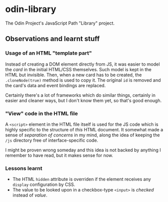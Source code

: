 # odin-library
The Odin Project's JavaScript Path "Library" project.

## Observations and learnt stuff

### Usage of an HTML "template part"
Instead of creating a DOM element directly from JS, it was easier to model the _card_ in the initial HTML/CSS themselves. Such model is kept in the HTML but invisible. Then, when a new card has to be created, the `.cloneNode(true)` method is used to copy it. The original `id` is removed and the card's data and event bindings are replaced.

Certainly there's a lot of frameworks which do similar things, certainly in easier and cleaner ways, but I don't know them yet, so that's good enough.

### "View" code in the HTML file
A `<script>` element in the HTML file itself is used for the JS code which is highly specific to the structure of _this_ HTML document. It somewhat made a sense of _separation of concerns_ in my mind, along the idea of keeping the `/js` directory free of interface-specific code.

I might be proven wrong someday and this idea is not backed by anything I remember to have read, but it makes sense for now.

### Lessons learnt

* The HTML `hidden` attribute is overriden if the element receives any `display` configuration by CSS.
* The value to be looked upon in a checkbox-type `<input>` is _checked_ instead of _value_.